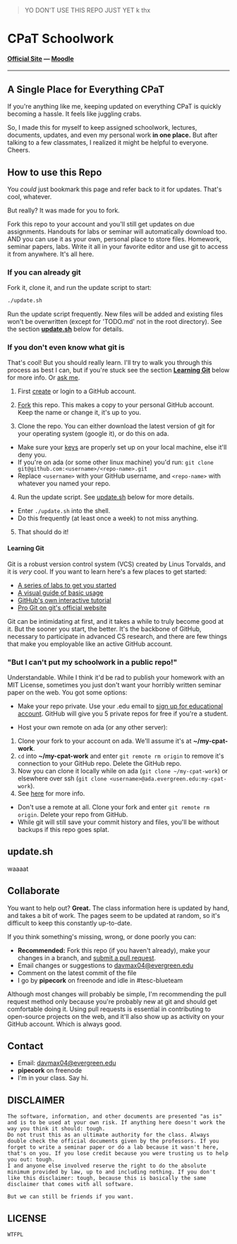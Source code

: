 > YO DON'T USE THIS REPO JUST YET k thx

CPaT Schoolwork
===============
#### [Official Site][cpat-blog] —  [Moodle][cpat-moodle]

***

## A Single Place for Everything CPaT
If you're anything like me, keeping updated on everything CPaT is quickly becoming a hassle. 
It feels like juggling crabs.


So, I made this for myself to keep assigned schoolwork, lectures, documents, updates, and even my personal work **in one place.** But after talking to a few classmates, I realized it might be helpful to everyone. Cheers.

## How to use this Repo
You *could* just bookmark this page and refer back to it for updates. That's cool, whatever. 

But really? It was made for you to fork. 

Fork this repo to your account and you'll still get updates on due assignments. Handouts for labs or seminar will automatically download too. AND you can use it as your own, personal place to store files. Homework, seminar papers, labs. Write it all in your favorite editor and use git to access it from anywhere. It's all here.

### If you can already git
Fork it, clone it, and run the update script to start:

```bash
./update.sh
```

Run the update script frequently. New files will be added and existing files won't be overwritten (except for 'TODO.md' not in the root directory). See the section [**update.sh**](#update.sh) below for details.

### If you don't even know what git is
That's cool! But you should really learn. I'll try to walk you through this process as best I can, but if you're stuck see the section [**Learning Git**](#learning-git) below for more info. Or [ask me](#contact).

1. First [create](https://github.com/signup/free) or login to a GitHub account. 

2. [Fork](https://help.github.com/articles/fork-a-repo) this repo. This makes a copy to your personal GitHub account. Keep the name or change it, it's up to you.

3. Clone the repo. You can either download the latest version of git for your operating system (google it), or do this on ada.
 * Make sure your [keys](https://github.com/settings/ssh) are properly set up on your local machine, else it'll deny you.
 * If you're on ada (or some other linux machine) you'd run: ```git clone git@github.com:<username>/<repo-name>.git ```
  * Replace ```<username>``` with your GitHub username, and ```<repo-name>``` with whatever you named your repo.

4. Run the update script. See [update.sh](#update.sh) below for more details.
 * Enter ```./update.sh``` into the shell.
 * Do this frequently (at least once a week) to not miss anything.

5. That should do it!

#### Learning Git
Git is a robust version control system (VCS) created by Linus Torvalds, and it is *very* cool. If you want to learn here's a few places to get started:

* [A series of labs to get you started](http://gitimmersion.com/)
* [A visual guide of basic usage](http://marklodato.github.io/visual-git-guide/index-en.html)
* [GitHub's own interactive tutorial](http://try.github.io/)
* [Pro Git on git's official website](http://git-scm.com/book)

Git can be intimidating at first, and it takes a while to truly become good at it. But the sooner you start, the better. It's the backbone of GitHub, necessary to participate in advanced CS research, and there are few things that make you employable like an active GitHub account.

### "But I can't put my schoolwork in a public repo!"
Understandable. While I think it'd be rad to publish your homework with an MIT License, sometimes you just don't want your horribly written seminar paper on the web. You got some options:

* Make your repo private. Use your .edu email to [sign up for educational account](https://github.com/edu). GitHub will give you 5 private repos for free if you're a student.

* Host your own remote on ada (or any other server):
 1. Clone your fork to your account on ada. We'll assume it's at **~/my-cpat-work**. 
 2. ```cd``` into **~/my-cpat-work** and enter ```git remote rm origin``` to remove it's connection to your GitHub repo. Delete the GitHub repo.
 3. Now you can clone it locally while on ada (```git clone ~/my-cpat-work```) or elsewhere over ssh (```git clone <username>@ada.evergreen.edu:my-cpat-work```).
 4. See [here](http://git-scm.com/book/en/Git-on-the-Server-The-Protocols) for more info.

* Don't use a remote at all. Clone your fork and enter ```git remote rm origin```. Delete your repo from GitHub.
 * While git will still save your commit history and files, you'll be without backups if this repo goes splat.

## update.sh
waaaat

## Collaborate
You want to help out? **Great.** The class information here is updated by hand, and takes a bit of work. The pages seem to be updated at random, so it's difficult to keep this constantly up-to-date.

If you think something's missing, wrong, or done poorly you can:

* **Recommended:** Fork this repo (if you haven't already), make your changes in a branch, and [submit a pull request](https://help.github.com/articles/using-pull-requests).
* Email changes or suggestions to davmax04@evergreen.edu
* Comment on the latest commit of the file 
* I go by **pipecork** on freenode and idle in #tesc-blueteam

Although most changes will probably be simple, I'm recommending the pull request method only because you're probably new at git and should get comfortable doing it. Using pull requests is essential in contributing to open-source projects on the web, and it'll also show up as activity on your GitHub account. Which is always good.

## Contact
* Email: davmax04@evergreen.edu
* **pipecork** on freenode
* I'm in your class. Say hi.

## DISCLAIMER

```
The software, information, and other documents are presented "as is" 
and is to be used at your own risk. If anything here doesn't work the 
way you think it should: tough. 
Do not trust this as an ultimate authority for the class. Always 
double check the official documents given by the professors. If you 
forget to write a seminar paper or do a lab because it wasn't here, 
that's on you. If you lose credit because you were trusting us to help 
you out: tough. 
I and anyone else involved reserve the right to do the absolute 
minimum provided by law, up to and including nothing. If you don't 
like this disclaimer: tough, because this is basically the same 
disclaimer that comes with all software. 

But we can still be friends if you want.
```

## LICENSE
    WTFPL

<!--- Link Directory -->
[cpat-blog]: http://blogs.evergreen.edu/cpat
[cpat-moodle]: https://moodle.evergreen.edu/course/view.php?id=3105
